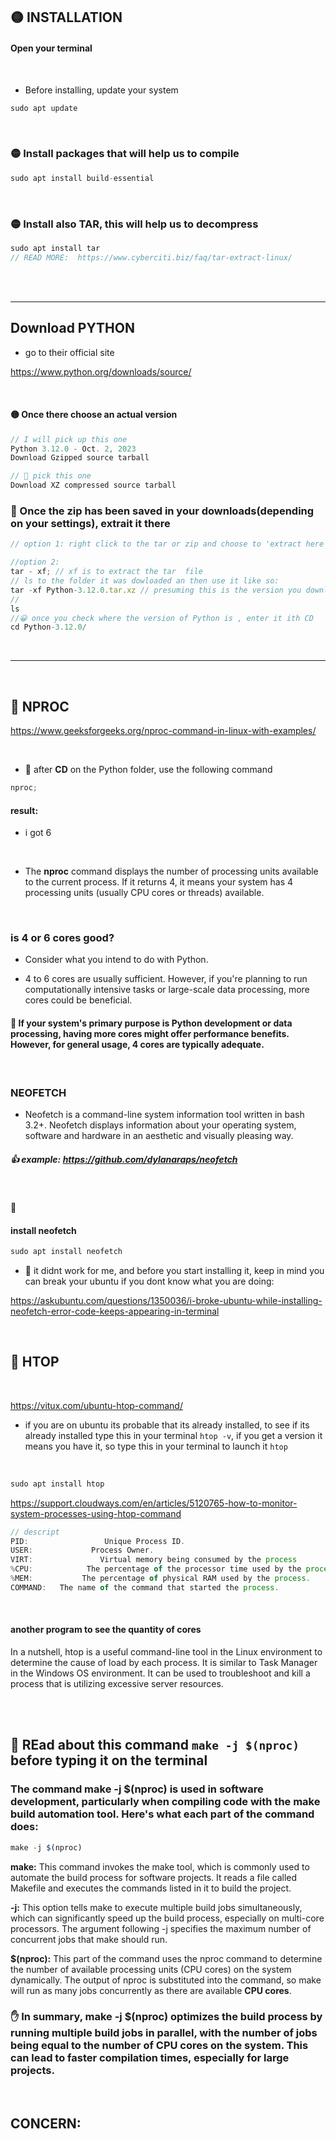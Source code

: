 ## 🟡 INSTALLATION

#### Open your terminal

<br>

- Before installing, update your system

```javascript
sudo apt update

```

<br>

### 🟡 Install packages that will help us to compile

```javascript
sudo apt install build-essential

```

<br>

### 🟡 Install also TAR, this will help us to decompress

```javascript
sudo apt install tar
// READ MORE:  https://www.cyberciti.biz/faq/tar-extract-linux/
```

<br>
<br>

---

## Download PYTHON

- go to their official site

https://www.python.org/downloads/source/

<br>

#### 🟡 Once there choose an actual version

```javascript
// I will pick up this one
Python 3.12.0 - Oct. 2, 2023
Download Gzipped source tarball

// 🍊 pick this one
Download XZ compressed source tarball


```

### 🍊 Once the zip has been saved in your downloads(depending on your settings), extrait it there

```javascript
// option 1: right click to the tar or zip and choose to 'extract here'

//option 2:
tar - xf; // xf is to extract the tar  file
// ls to the folder it was dowloaded an then use it like so:
tar -xf Python-3.12.0.tar.xz // presuming this is the version you downloaded
//
ls
//😀 once you check where the version of Python is , enter it ith CD
cd Python-3.12.0/
```

<br>

---

<br>

## 🍭 NPROC

https://www.geeksforgeeks.org/nproc-command-in-linux-with-examples/

<br>

- 🍊 after **CD** on the Python folder, use the following command

```javascript
nproc;
```

#### result:

- i got 6

<br>

- The **nproc** command displays the number of processing units available to the current process. If it returns 4, it means your system has 4 processing units (usually CPU cores or threads) available.

<br>

### is 4 or 6 cores good?

- Consider what you intend to do with Python.

- 4 to 6 cores are usually sufficient. However, if you're planning to run computationally intensive tasks or large-scale data processing, more cores could be beneficial.

#### 🔴 If your system's primary purpose is Python development or data processing, having more cores might offer performance benefits. However, for general usage, 4 cores are typically adequate.

<br>

### NEOFETCH

- Neofetch is a command-line system information tool written in bash 3.2+. Neofetch displays information about your operating system, software and hardware in an aesthetic and visually pleasing way.

##### 👍 example: https://github.com/dylanaraps/neofetch

<br>

🍊

#### install neofetch

```javascript
sudo apt install neofetch
```

- 🔴 it didnt work for me, and before you start installing it, keep in mind you can break your ubuntu if you dont know what you are doing:

https://askubuntu.com/questions/1350036/i-broke-ubuntu-while-installing-neofetch-error-code-keeps-appearing-in-terminal

<br>

## 🍊 HTOP

<br>

https://vitux.com/ubuntu-htop-command/

- if you are on ubuntu its probable that its already installed, to see if its already installed type this in your terminal `htop -v`, if you get a version it means you have it, so type this in your terminal to launch it `htop`

<br>

```javascript
sudo apt install htop
```

https://support.cloudways.com/en/articles/5120765-how-to-monitor-system-processes-using-htop-command

```javascript
// descript
PID:                 Unique Process ID.
USER:             Process Owner.
VIRT:               Virtual memory being consumed by the process
%CPU:            The percentage of the processor time used by the process.
%MEM:           The percentage of physical RAM used by the process.
COMMAND:   The name of the command that started the process.
```

<br>

#### another program to see the quantity of cores

In a nutshell, htop is a useful command-line tool in the Linux environment to determine the cause of load by each process. It is similar to Task Manager in the Windows OS environment. It can be used to troubleshoot and kill a process that is utilizing excessive server resources.

<br>
<br>

## 🍊 REad about this command `make -j $(nproc)` before typing it on the terminal

### The command make -j $(nproc) is used in software development, particularly when compiling code with the make build automation tool. Here's what each part of the command does:

```javascript
make -j $(nproc)
```

**make:** This command invokes the make tool, which is commonly used to automate the build process for software projects. It reads a file called Makefile and executes the commands listed in it to build the project.

**-j:** This option tells make to execute multiple build jobs simultaneously, which can significantly speed up the build process, especially on multi-core processors. The argument following -j specifies the maximum number of concurrent jobs that make should run.

**$(nproc):** This part of the command uses the nproc command to determine the number of available processing units (CPU cores) on the system dynamically. The output of nproc is substituted into the command, so make will run as many jobs concurrently as there are available **CPU cores**.

### ✋ In summary, make -j $(nproc) optimizes the build process by running multiple build jobs in parallel, with the number of jobs being equal to the number of CPU cores on the system. This can lead to faster compilation times, especially for large projects.

<br>

## CONCERN:
